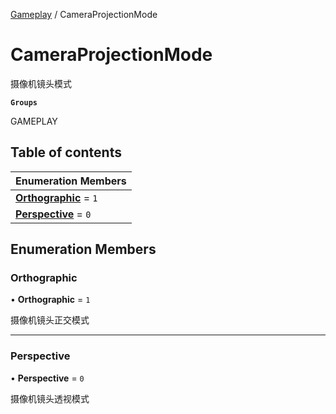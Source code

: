 [Gameplay](../groups/Gameplay.Gameplay.md) / CameraProjectionMode

# CameraProjectionMode <Badge type="tip" text="Enumeration" /> <Score text="CameraProjectionMode" />

摄像机镜头模式

**`Groups`**

GAMEPLAY

## Table of contents

| Enumeration Members |
| :-----|
| **[Orthographic](Gameplay.CameraProjectionMode.md#orthographic)** = ``1`` <br> |
| **[Perspective](Gameplay.CameraProjectionMode.md#perspective)** = ``0`` <br> |

## Enumeration Members

### Orthographic <Score text="Orthographic" /> 

• **Orthographic** = ``1``

摄像机镜头正交模式

___

### Perspective <Score text="Perspective" /> 

• **Perspective** = ``0``

摄像机镜头透视模式
